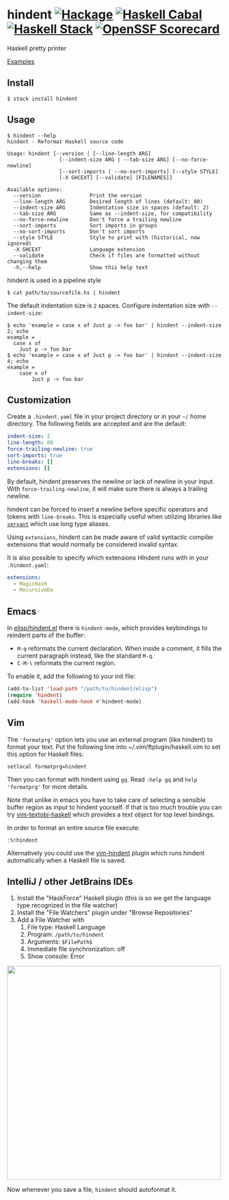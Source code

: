 # hindent [![Hackage](https://img.shields.io/hackage/v/hindent.svg?style=flat)](https://hackage.haskell.org/package/hindent) [![Haskell Cabal](https://github.com/mihaimaruseac/hindent/actions/workflows/presubmit-cabal.yaml/badge.svg)](https://github.com/mihaimaruseac/hindent/actions/workflows/presubmit-cabal.yaml) [![Haskell Stack](https://github.com/mihaimaruseac/hindent/actions/workflows/presubmit-stack.yaml/badge.svg)](https://github.com/mihaimaruseac/hindent/actions/workflows/presubmit-stack.yaml) [![OpenSSF Scorecard](https://api.securityscorecards.dev/projects/github.com/mihaimaruseac/hindent/badge)](https://api.securityscorecards.dev/projects/github.com/mihaimaruseac/hindent)

Haskell pretty printer

[Examples](https://github.com/mihaimaruseac/hindent/blob/master/TESTS.md)

## Install

    $ stack install hindent

## Usage

    $ hindent --help
    hindent - Reformat Haskell source code

    Usage: hindent [--version | [--line-length ARG]
                     [--indent-size ARG | --tab-size ARG] [--no-force-newline]
                     [--sort-imports | --no-sort-imports] [--style STYLE]
                     [-X GHCEXT] [--validate] [FILENAMES]]

    Available options:
      --version                Print the version
      --line-length ARG        Desired length of lines (default: 80)
      --indent-size ARG        Indentation size in spaces (default: 2)
      --tab-size ARG           Same as --indent-size, for compatibility
      --no-force-newline       Don't force a trailing newline
      --sort-imports           Sort imports in groups
      --no-sort-imports        Don't sort imports
      --style STYLE            Style to print with (historical, now ignored)
      -X GHCEXT                Language extension
      --validate               Check if files are formatted without changing them
      -h,--help                Show this help text

hindent is used in a pipeline style

    $ cat path/to/sourcefile.hs | hindent

The default indentation size is `2` spaces. Configure indentation size with `--indent-size`:

    $ echo 'example = case x of Just p -> foo bar' | hindent --indent-size 2; echo
    example =
      case x of
        Just p -> foo bar
    $ echo 'example = case x of Just p -> foo bar' | hindent --indent-size 4; echo
    example =
        case x of
            Just p -> foo bar

## Customization

Create a `.hindent.yaml` file in your project directory or in your
`~/` home directory. The following fields are accepted and are the
default:

``` yaml
indent-size: 2
line-length: 80
force-trailing-newline: true
sort-imports: true
line-breaks: []
extensions: []
```

By default, hindent preserves the newline or lack of newline in your input. With `force-trailing-newline`, it will make sure there is always a trailing newline.

hindent can be forced to insert a newline before specific operators and tokens with `line-breaks`. This is especially useful when utilizing libraries like [`servant`](https://docs.servant.dev/) which use long type aliases.

Using `extensions`, hindent can be made aware of valid syntactic compiler extensions that would normally be considered invalid syntax.

It is also possible to specify which extensions HIndent runs
with in your `.hindent.yaml`:

```yaml
extensions:
  - MagicHash
  - RecursiveDo
```

## Emacs

In
[elisp/hindent.el](https://github.com/mihaimaruseac/hindent/blob/master/elisp/hindent.el)
there is `hindent-mode`, which provides keybindings to reindent parts of the
buffer:

- `M-q` reformats the current declaration.  When inside a comment, it fills the
  current paragraph instead, like the standard `M-q`.
- `C-M-\` reformats the current region.

To enable it, add the following to your init file:

```lisp
(add-to-list 'load-path "/path/to/hindent/elisp")
(require 'hindent)
(add-hook 'haskell-mode-hook #'hindent-mode)
```

## Vim

The `'formatprg'` option lets you use an external program (like
hindent) to format your text. Put the following line into
~/.vim/ftplugin/haskell.vim to set this option for Haskell files:

    setlocal formatprg=hindent

Then you can format with hindent using `gq`. Read `:help gq` and `help
'formatprg'` for more details.

Note that unlike in emacs you have to take care of selecting a
sensible buffer region as input to hindent yourself. If that is too
much trouble you can try
[vim-textobj-haskell](https://github.com/gilligan/vim-textobj-haskell)
which provides a text object for top level bindings.

In order to format an entire source file execute:

    :%!hindent

Alternatively you could use the
[vim-hindent](https://github.com/alx741/vim-hindent) plugin which runs hindent
automatically when a Haskell file is saved.

## IntelliJ / other JetBrains IDEs
1. Install the "HaskForce" Haskell plugin (this is so we get the language type recognized in the file watcher)
2. Install the "File Watchers" plugin under "Browse Repositories"
3. Add a File Watcher with
    1. File type: Haskell Language
    2. Program: `/path/to/hindent`
    3. Arguments: `$FilePath$`
    4. Immediate file synchronization: off
    5. Show console: Error
<img src="https://i.imgur.com/gghTjjn.png" width="500">

Now whenever you save a file, `hindent` should autoformat it.
